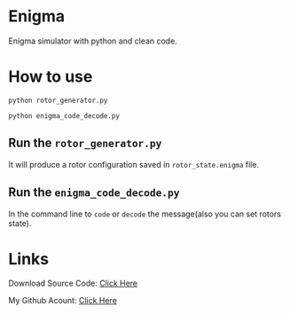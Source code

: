 # Enigma
Enigma simulator with python and clean code.


#
# How to use
```
python rotor_generator.py
```
```
python enigma_code_decode.py
```

## Run the `rotor_generator.py`
It will produce a rotor configuration saved in `rotor_state.enigma` file.

## Run the `enigma_code_decode.py`
In the command line to `code` or `decode` the message(also you can set rotors state).


#
# Links

Download Source Code: [Click Here](https://github.com/dori-dev/Enigma/archive/refs/heads/main.zip)

My Github Acount: [Click Here](https://github.com/dori-dev/)
